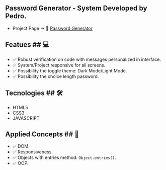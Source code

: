 ## Password Generator - System Developed by Pedro. ## 

- Project Page -> 🔗 [Password Generator](https://eupedrobarbosa03.github.io/password-generator/)

## Featues ## 💻
- ✅ Robust verification on code with messages personalized in interface.
- ✅ System/Project responsive for all screens.
- ✅ Possibility the toggle theme: Dark Mode/Light Mode.
- ✅ Possibility the choice length password.

## Tecnologies ## 🛠️
- HTML5
- CSS3
- JAVASCRIPT

## Applied Concepts ## 📖
- ✅ DOM.
- ✅ Responsiveness.
- ✅ Objects with entries method: `Object.entries()`.
- ✅ OOP.
